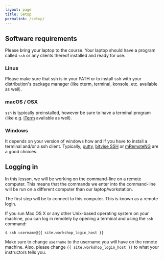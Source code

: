 ```yaml
---
layout: page
title: Setup
permalink: /setup/
---
```


## Software requirements

Please bring your laptop to the course. Your laptop should have a program called `ssh` or any clients thereof installed and ready for use.

### Linux

Please make sure that ssh is in your PATH or to install ssh with your distribution's package manager (like xterm, terminal, konsole, etc. available as well).

### macOS / OSX

`ssh` is typically preinstalled, however be sure to have a terminal program (like e.g. [iTerm](https://www.iterm2.com/) available as well).

### Windows

It depends on your version of windows how and if you have to install a terminal and/or a ssh client. Typically, [putty](http://www.putty.org), [bitvise SSH](https://www.bitvise.com/ssh-client-download) or [mRemoteNG](https://mremoteng.org/) are a good choices.


## Logging in

In this lesson, we will be working on the command-line on a remote computer.
This means that the commands we enter into the command-line will be run
on a different computer than our laptop/workstation.

The first step will be to connect to this computer.
This is known as a remote login.

If you run Mac OS X or any other Unix-based operating system on your machine,
you can log in remotely by opening a terminal and using the `ssh` command:

~~~
$ ssh username@{{ site.workshop_login_host }}
~~~

Make sure to change `username` to the username you will have on the remote machine. Also, please change `{{ site.workshop_login_host }}` to what your instructors tells you.

